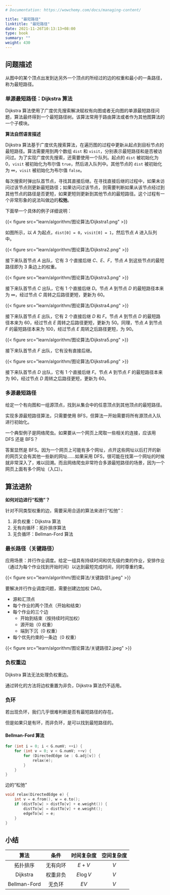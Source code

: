 ```yaml
---
# Documentation: https://wowchemy.com/docs/managing-content/

title: "最短路径"
linktitle: "最短路径"
date: 2021-11-26T10:13:13+08:00
type: book
summary: ""
weight: 430
---
```


<!--more-->

## 问题描述

从图中的某个顶点出发到达另外一个顶点的所经过的边的权重和最小的一条路径，称为最短路径。

### 单源最短路径：Dijkstra 算法

Dijkstra 算法使用了广度优先搜索解决赋权有向图或者无向图的单源最短路径问题，算法最终得到一个最短路径树。该算法常用于路由算法或者作为其他图算法的一个子模块。

**算法自然语言描述**

Dijkstra 算法基于广度优先搜索算法，在遍历图的过程中更新从起点到目标节点的最短路径。算法需要用到两个数组 `dist` 和 `visit`，分别表示最短路径和是否被访问过。为了实现广度优先搜索，还需要使用一个队列。起点的 `dist` 被初始化为 $0$，`visit` 被初始化为布尔值 `true`，然后进入队列中。其他节点的 `dist` 被初始化为 $\infty$，`visit` 被初始化为布尔值 `false`。

每次搜索时弹出队首节点，寻找其直接后继。在寻找直接后继的过程中，如果未访问过该节点则更新最短路径；如果访问过该节点，则需要判断如果从该节点经过到其他节点的路径是否更短，如果更短则更新到其他节点的最短路径。这个过程有一个非常形象的说法叫做边的**松弛**。

下面举一个具体的例子详细说明：

{{< figure src="learn/algorithm/图论算法/Dijkstra1.png" >}}

如图所示，以 $A$ 为起点，`dist[0] = 0`，`visit[0] = 1`，然后节点 $A$ 进入队列中。

{{< figure src="learn/algorithm/图论算法/Dijkstra2.png" >}}

接下来队首节点 $A$ 出队，它有 3 个直接后继 $C$、$E$、$F$，节点 $A$ 到这些节点的最短路径即为 3 条边上的权重。

{{< figure src="learn/algorithm/图论算法/Dijkstra3.png" >}}

接下来队首节点 $C$ 出队，它有 1 个直接后继 $D$。节点 $A$ 到节点 $D$ 的最短路径本来为 $\infty$，经过节点 $C$ 周转之后路径更短，更新为 $60$。

{{< figure src="learn/algorithm/图论算法/Dijkstra4.png" >}}

接下来队首节点 $E$ 出队，它有 2 个直接后继 $D$ 和 $F$。节点 $A$ 到节点 $D$ 的最短路径本来为 $60$，经过节点 $E$ 周转之后路径更短，更新为 $50$。同理，节点 $A$ 到节点 $F$ 的最短路径本来为 $100$，经过节点 $E$ 周转之后路径更短，为 $90$。

{{< figure src="learn/algorithm/图论算法/Dijkstra5.png" >}}

接下来队首节点 $F$ 出队，它有没有直接后继。

{{< figure src="learn/algorithm/图论算法/Dijkstra6.png" >}}

接下来队首节点 $D$ 出队，它有 1 个直接后继 $F$。节点 $A$ 到节点 $F$ 的最短路径本来为 $90$，经过节点 $D$ 周转之后路径更短，更新为 $60$。

### 多源最短路径

给定一个有向图和一组源顶点，找到从集合中的任意顶点到其他顶点的最短路径。

实现多源最短路径算法，只需要使用 BFS，但算法一开始需要将所有源顶点入队进行初始化。

一个典型例子是网络爬虫。如果要从一个网页上爬取一些相关的连接，应该用 DFS 还是 BFS？

答案显然是 BFS。因为一个网页上可能有多个网址，点开这些网址以后打开的新的网页又会有其他一些新的网址……如果采用 DFS，很可能在找第一个网址的时候就非常深入了，难以回溯。而且网络爬虫非常符合多源最短路径的场景，因为一个网页上面有多个网址（入口）。

## 算法进阶

**如何对边进行“松弛”？**

针对不同类型权重的边，需要采用合适的算法来进行“松弛”：

1. 非负权重：Dijkstra 算法
2. 无有向循环：拓扑排序算法
3. 无负循环：Bellman-Ford 算法

### 最长路径（关键路径）

应用场景：并行作业调度。给定一组具有持续时间和优先级约束的作业，安排作业（通过为每个作业找到开始时间）以达到最短完成时间，同时尊重约束。

{{< figure src="learn/algorithm/图论算法/关键路径1.jpeg" >}}

要解决并行作业调度问题，需要创建边加权 DAG。

- 源和汇顶点
- 每个作业的两个顶点（开始和结束）
- 每个作业的三个边
  - 开始到结束（按持续时间加权）
  - 源开始（0 权重）
  - 端到下沉（0 权重）
- 每个优先约束的一条边（0 权重）

{{< figure src="learn/algorithm/图论算法/关键路径2.jpeg" >}}

### 负权重边

Dijkstra 算法无法处理负权重边。

通过转化的方法将边权重置为非负，Dijkstra 算法仍不适用。

### 负环

若出现负环，我们几乎很难判断是否有最短路径的存在。

但是如果只是有环，而非负环，是可以找到最短路径的。

#### Bellman-Ford 算法

```cpp
for (int i = 0; i < G.numV; ++i) {
    for (int v = 0; v < G.numV; ++v) {
        for (DirectedEdge &e : G.adj[v]) {
            relax(e);
        }
    }
}
```

边的“松弛”

```cpp
void relax(DirectedEdge e) {
    int v = e.from(), w = e.to();
    if (distTo[w] > distTo[v] + e.weight()) {
        distTo[w] = distTo[v] + e.weight();
        edgeTo[w] = e;
    }
}
```

## 小结

|     算法     |   条件   | 时间复杂度 | 空间复杂度 |
| :----------: | :------: | :--------: | :--------: |
|   拓扑排序   | 无有向环 |   $E+V$    |    $V$     |
|   Dijkstra   | 权重非负 | $E \log V$ |    $V$     |
| Bellman-Ford |  无负环  |    $EV$    |    $V$     |